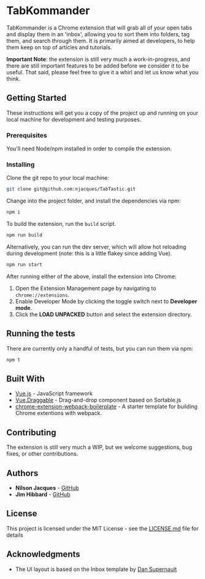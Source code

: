 # TabKommander

TabKommander is a Chrome extension that will grab all of your open tabs and display them in an 'inbox', allowing you to sort them into folders, tag them, and search through them. It is primarily aimed at developers, to help them keep on top of articles and tutorials.

**Important Note**: the extension is still very much a work-in-progress, and there are still important features to be added before we consider it to be useful. That said, please feel free to give it a whirl and let us know what you think.

## Getting Started

These instructions will get you a copy of the project up and running on your local machine for development and testing purposes.

### Prerequisites

You'll need Node/npm installed in order to compile the extension.

### Installing

Clone the git repo to your local machine:

```bash
git clone git@github.com:njacques/TabTastic.git
```

Change into the project folder, and install the dependencies via npm:

```bash
npm i
```

To build the extension, run the `build` script.

```bash
npm run build
```

Alternatively, you can run the dev server, which will allow hot reloading during development (note: this is a little flakey since adding Vue).

```bash
npm run start
```

After running either of the above, install the extension into Chrome:

1.  Open the Extension Management page by navigating to `chrome://extensions`.
2.  Enable Developer Mode by clicking the toggle switch next to **Developer mode**.
3.  Click the **LOAD UNPACKED** button and select the extension directory.

## Running the tests

There are currently only a handful of tests, but you can run them via npm:

```bash
npm t
```

## Built With

- [Vue.js](https://vuejs.org/) - JavaScript framework
- [Vue.Draggable](https://github.com/SortableJS/Vue.Draggable) - Drag-and-drop component based on Sortable.js
- [chrome-extension-webpack-boilerplate](https://github.com/samuelsimoes/chrome-extension-webpack-boilerplate) - A starter template for building Chrome extentions with webpack.

## Contributing

The extension is still very much a WIP, but we welcome suggestions, bug fixes, or other contributions.

## Authors

- **Nilson Jacques** - [GitHub](https://github.com/njacques)
- **Jim Hibbard** - [GitHub](https://github.com/jameshibbard)

## License

This project is licensed under the MIT License - see the [LICENSE.md](LICENSE.md) file for details

## Acknowledgments

- The UI layout is based on the Inbox template by [Dan Supernault](https://github.com/dansup)
